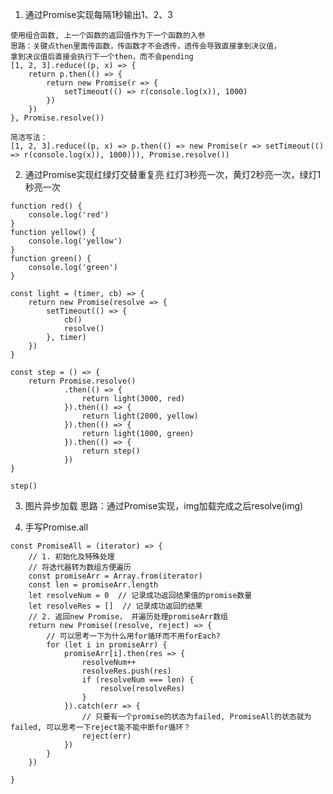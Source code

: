 <!--
 * @Author: your name
 * @Date: 2022-02-28 09:57:12
 * @LastEditTime: 2022-04-20 23:33:55
 * @LastEditors: Please set LastEditors
 * @Description: 打开koroFileHeader查看配置 进行设置: https://github.com/OBKoro1/koro1FileHeader/wiki/%E9%85%8D%E7%BD%AE
 * @FilePath: /fe_interview/js/Promise系列.md
-->
1. 通过Promise实现每隔1秒输出1、2、3
```
使用组合函数, 上一个函数的返回值作为下一个函数的入参
思路：关键点then里面传函数，传函数才不会透传，透传会导致直接拿到决议值，
拿到决议值后直接会执行下一个then，而不会pending
[1, 2, 3].reduce((p, x) => {
    return p.then(() => {  
        return new Promise(r => {
            setTimeout(() => r(console.log(x)), 1000)
        })
    })
}, Promise.resolve())

简洁写法：
[1, 2, 3].reduce((p, x) => p.then(() => new Promise(r => setTimeout(() => r(console.log(x)), 1000))), Promise.resolve())
```

2. 通过Promise实现红绿灯交替重复亮
红灯3秒亮一次，黄灯2秒亮一次，绿灯1秒亮一次
```
function red() {
    console.log('red')
}
function yellow() {
    console.log('yellow')
}
function green() {
    console.log('green')
}

const light = (timer, cb) => {
    return new Promise(resolve => {
        setTimeout(() => {
            cb()
            resolve()
        }, timer)
    })
}

const step = () => {
    return Promise.resolve()
            .then(() => {
                return light(3000, red)
            }).then(() => {
                return light(2000, yellow)
            }).then(() => {
                return light(1000, green)
            }).then(() => {
                return step()
            })    
}

step()

```
3. 图片异步加载
思路：通过Promise实现，img加载完成之后resolve(img)

4. 手写Promise.all
```
const PromiseAll = (iterator) => {
    // 1. 初始化及特殊处理
    // 将迭代器转为数组方便遍历
    const promiseArr = Array.from(iterator)
    const len = promiseArr.length
    let resolveNum = 0  // 记录成功返回结果值的promise数量
    let resolveRes = []  // 记录成功返回的结果
    // 2. 返回new Promise， 并遍历处理promiseArr数组
    return new Promise((resolve, reject) => {
        // 可以思考一下为什么用for循环而不用forEach?
        for (let i in promiseArr) {
            promiseArr[i].then(res => {
                resolveNum++
                resolveRes.push(res)
                if (resolveNum === len) {
                    resolve(resolveRes)
                }
            }).catch(err => {
                // 只要有一个promise的状态为failed, PromiseAll的状态就为failed, 可以思考一下reject能不能中断for循环？
                reject(err)  
            })
        }
    })

}
```